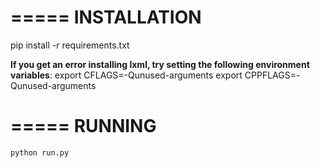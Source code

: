 =====
INSTALLATION
=====
pip install -r requirements.txt

**If you get an error installing lxml, try setting the following environment variables**:
export CFLAGS=-Qunused-arguments
export CPPFLAGS=-Qunused-arguments


=====
RUNNING
=====
``python run.py``
